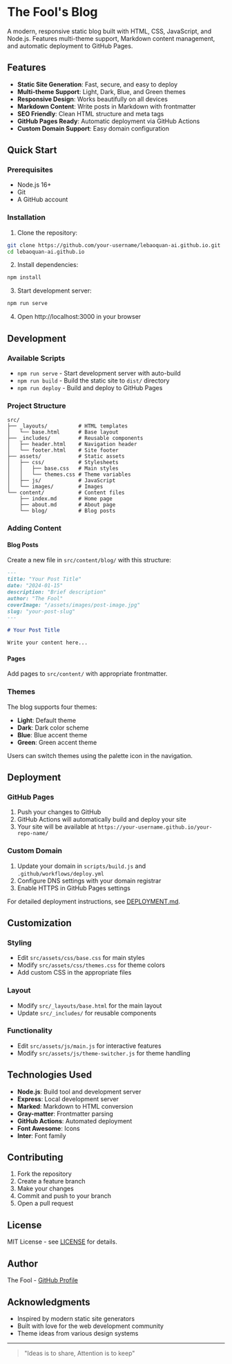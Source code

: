 # The Fool's Blog

A modern, responsive static blog built with HTML, CSS, JavaScript, and Node.js. Features multi-theme support, Markdown content management, and automatic deployment to GitHub Pages.

## Features

- **Static Site Generation**: Fast, secure, and easy to deploy
- **Multi-theme Support**: Light, Dark, Blue, and Green themes
- **Responsive Design**: Works beautifully on all devices
- **Markdown Content**: Write posts in Markdown with frontmatter
- **SEO Friendly**: Clean HTML structure and meta tags
- **GitHub Pages Ready**: Automatic deployment via GitHub Actions
- **Custom Domain Support**: Easy domain configuration

## Quick Start

### Prerequisites

- Node.js 16+
- Git
- A GitHub account

### Installation

1. Clone the repository:
```bash
git clone https://github.com/your-username/lebaoquan-ai.github.io.git
cd lebaoquan-ai.github.io
```

2. Install dependencies:
```bash
npm install
```

3. Start development server:
```bash
npm run serve
```

4. Open http://localhost:3000 in your browser

## Development

### Available Scripts

- `npm run serve` - Start development server with auto-build
- `npm run build` - Build the static site to `dist/` directory
- `npm run deploy` - Build and deploy to GitHub Pages

### Project Structure

```
src/
├── _layouts/          # HTML templates
│   └── base.html      # Base layout
├── _includes/         # Reusable components
│   ├── header.html    # Navigation header
│   └── footer.html    # Site footer
├── assets/            # Static assets
│   ├── css/           # Stylesheets
│   │   ├── base.css   # Main styles
│   │   └── themes.css # Theme variables
│   ├── js/            # JavaScript
│   └── images/        # Images
└── content/           # Content files
    ├── index.md       # Home page
    ├── about.md       # About page
    └── blog/          # Blog posts
```

### Adding Content

#### Blog Posts

Create a new file in `src/content/blog/` with this structure:

```markdown
---
title: "Your Post Title"
date: "2024-01-15"
description: "Brief description"
author: "The Fool"
coverImage: "/assets/images/post-image.jpg"
slug: "your-post-slug"
---

# Your Post Title

Write your content here...
```

#### Pages

Add pages to `src/content/` with appropriate frontmatter.

### Themes

The blog supports four themes:
- **Light**: Default theme
- **Dark**: Dark color scheme
- **Blue**: Blue accent theme
- **Green**: Green accent theme

Users can switch themes using the palette icon in the navigation.

## Deployment

### GitHub Pages

1. Push your changes to GitHub
2. GitHub Actions will automatically build and deploy your site
3. Your site will be available at `https://your-username.github.io/your-repo-name/`

### Custom Domain

1. Update your domain in `scripts/build.js` and `.github/workflows/deploy.yml`
2. Configure DNS settings with your domain registrar
3. Enable HTTPS in GitHub Pages settings

For detailed deployment instructions, see [DEPLOYMENT.md](DEPLOYMENT.md).

## Customization

### Styling

- Edit `src/assets/css/base.css` for main styles
- Modify `src/assets/css/themes.css` for theme colors
- Add custom CSS in the appropriate files

### Layout

- Modify `src/_layouts/base.html` for the main layout
- Update `src/_includes/` for reusable components

### Functionality

- Edit `src/assets/js/main.js` for interactive features
- Modify `src/assets/js/theme-switcher.js` for theme handling

## Technologies Used

- **Node.js**: Build tool and development server
- **Express**: Local development server
- **Marked**: Markdown to HTML conversion
- **Gray-matter**: Frontmatter parsing
- **GitHub Actions**: Automated deployment
- **Font Awesome**: Icons
- **Inter**: Font family

## Contributing

1. Fork the repository
2. Create a feature branch
3. Make your changes
4. Commit and push to your branch
5. Open a pull request

## License

MIT License - see [LICENSE](LICENSE) for details.

## Author

The Fool - [GitHub Profile](https://github.com/your-username)

## Acknowledgments

- Inspired by modern static site generators
- Built with love for the web development community
- Theme ideas from various design systems

---

> "Ideas is to share, Attention is to keep"
